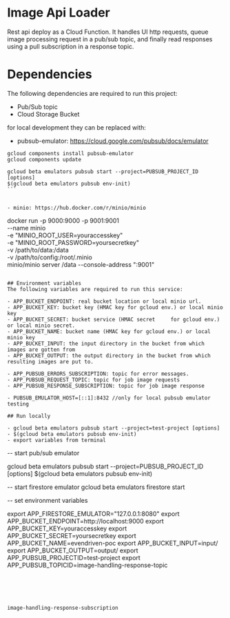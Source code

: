 
# Image Api Loader

Rest api deploy as a Cloud Function. It handles UI http requests, queue image processing request in a pub/sub topic, and finally read responses using a pull subscription in a response topic.


# Dependencies
The following dependencies are required to run this project:

- Pub/Sub topic
- Cloud Storage Bucket

for local development they can be replaced with:

- pubsub-emulator: https://cloud.google.com/pubsub/docs/emulator

````
gcloud components install pubsub-emulator
gcloud components update

gcloud beta emulators pubsub start --project=PUBSUB_PROJECT_ID [options]
$(gcloud beta emulators pubsub env-init)
```


- minio: https://hub.docker.com/r/minio/minio

````
docker run -p 9000:9000 -p 9001:9001 \
    --name minio \
    -e "MINIO_ROOT_USER=youraccesskey" \
    -e "MINIO_ROOT_PASSWORD=yoursecretkey" \
    -v /path/to/data:/data \
    -v /path/to/config:/root/.minio \
    minio/minio server /data --console-address ":9001"
```

## Environment variables
The following variables are required to run this service:

- APP_BUCKET_ENDPOINT: real bucket location or local minio url.
- APP_BUCKET_KEY: bucket key (HMAC key for gcloud env.) or local minio key
- APP_BUCKET_SECRET: bucket service (HMAC secret	 for gcloud env.) or local minio secret.
- APP_BUCKET_NAME: bucket name (HMAC key for gcloud env.) or local minio key
- APP_BUCKET_INPUT: the input directory in the bucket from which images are gotten from
- APP_BUCKET_OUTPUT: the output directory in the bucket from which resulting images are put to.

- APP_PUBSUB_ERRORS_SUBSCRIPTION: topic for error messages.
- APP_PUBSUB_REQUEST_TOPIC: topic for job image requests
- APP_PUBSUB_RESPONSE_SUBSCRIPTION: topic for job image response

- PUBSUB_EMULATOR_HOST=[::1]:8432 //only for local pubsub emulator testing

## Run locally

- gcloud beta emulators pubsub start --project=test-project [options]
- $(gcloud beta emulators pubsub env-init)
- export variables from terminal

````
-- start pub/sub emulator

gcloud beta emulators pubsub start --project=PUBSUB_PROJECT_ID [options]
$(gcloud beta emulators pubsub env-init)

-- start firestore emulator
gcloud beta emulators firestore start


-- set environment variables

export APP_FIRESTORE_EMULATOR="127.0.0.1:8080"
export APP_BUCKET_ENDPOINT=http://localhost:9000
export APP_BUCKET_KEY=youraccesskey 
export APP_BUCKET_SECRET=yoursecretkey 
export APP_BUCKET_NAME=evendriven-poc 
export APP_BUCKET_INPUT=input/ 
export APP_BUCKET_OUTPUT=output/
export APP_PUBSUB_PROJECTID=test-project 
export APP_PUBSUB_TOPICID=image-handling-response-topic
 ```
    




image-handling-response-subscription
